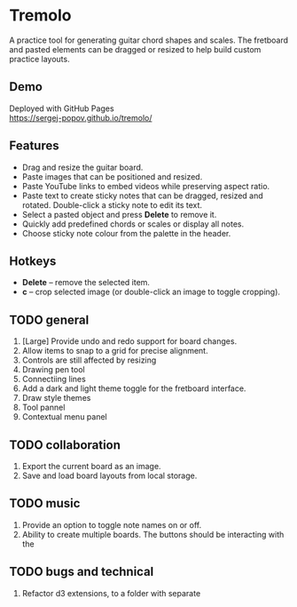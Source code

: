 # Tremolo

A practice tool for generating guitar chord shapes and scales. The fretboard and pasted elements can be dragged or resized to help build custom practice layouts.

## Demo
Deployed with GitHub Pages  
https://sergej-popov.github.io/tremolo/

## Features
- Drag and resize the guitar board.
- Paste images that can be positioned and resized.
- Paste YouTube links to embed videos while preserving aspect ratio.
- Paste text to create sticky notes that can be dragged, resized and rotated. Double-click a sticky note to edit its text.
- Select a pasted object and press **Delete** to remove it.
- Quickly add predefined chords or scales or display all notes.
- Choose sticky note colour from the palette in the header.

## Hotkeys
- **Delete** – remove the selected item.
- **c** – crop selected image (or double-click an image to toggle cropping).

## TODO general

1. [Large] Provide undo and redo support for board changes.
2. Allow items to snap to a grid for precise alignment.
3. Controls are still affected by resizing
4.  Drawing pen tool
5.  Connectiing lines
6. Add a dark and light theme toggle for the fretboard interface.
7. Draw style themes
8. Tool pannel
9. Contextual menu panel

## TODO collaboration

1. Export the current board as an image.
2. Save and load board layouts from local storage.

## TODO music

1. Provide an option to toggle note names on or off.
2. Ability to create multiple boards. The buttons should be interacting with the 


## TODO bugs and technical

1. Refactor d3 extensions, to a folder with separate